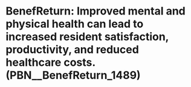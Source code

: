 # BenefReturn: __Improved mental and physical health can lead to increased resident satisfaction, productivity, and reduced healthcare costs.__ (PBN__BenefReturn_1489)

